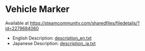 # Vehicle Marker
Available at https://steamcommunity.com/sharedfiles/filedetails/?id=2279684060
- English Description: [description_en.txt](description_en.txt)
- Japanese Description: [description_ja.txt](description_ja.txt)
